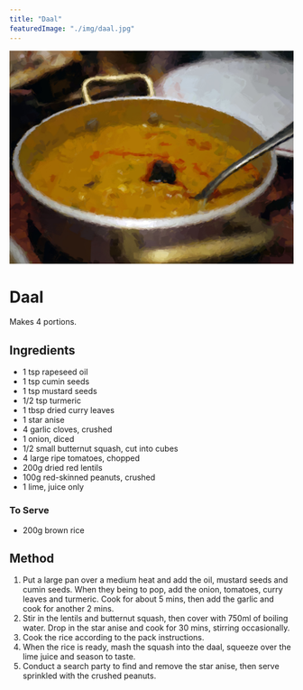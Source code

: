 ```yaml
---
title: "Daal"
featuredImage: "./img/daal.jpg"
---
```


![Daal](./img/daal.jpg)

# Daal

Makes 4 portions.

## Ingredients
- 1 tsp rapeseed oil
- 1 tsp cumin seeds
- 1 tsp mustard seeds
- 1/2 tsp turmeric
- 1 tbsp dried curry leaves
- 1 star anise
- 4 garlic cloves, crushed
- 1 onion, diced
- 1/2 small butternut squash, cut into cubes
- 4 large ripe tomatoes, chopped
- 200g dried red lentils
- 100g red-skinned peanuts, crushed
- 1 lime, juice only

### To Serve
- 200g brown rice

## Method
1. Put a large pan over a medium heat and add the oil, mustard seeds and cumin seeds. When they being to pop, add the onion, tomatoes, curry leaves and turmeric. Cook for about 5 mins, then add the garlic and cook for another 2 mins.
2. Stir in the lentils and butternut squash, then cover with 750ml of boiling water. Drop in the star anise and cook for 30 mins, stirring occasionally. 
3. Cook the rice according to the pack instructions.
4. When the rice is ready, mash the squash into the daal, squeeze over the lime juice and season to taste.
5. Conduct a search party to find and remove the star anise, then serve sprinkled with the crushed peanuts.